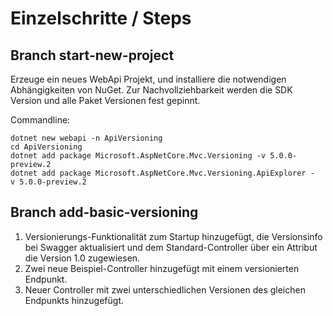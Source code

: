 # Einzelschritte / Steps

## Branch start-new-project

Erzeuge ein neues WebApi Projekt, und installiere die notwendigen Abhängigkeiten von NuGet. Zur Nachvollziehbarkeit werden die SDK Version und alle Paket Versionen fest gepinnt.

Commandline:

```shell
dotnet new webapi -n ApiVersioning
cd ApiVersioning
dotnet add package Microsoft.AspNetCore.Mvc.Versioning -v 5.0.0-preview.2
dotnet add package Microsoft.AspNetCore.Mvc.Versioning.ApiExplorer -v 5.0.0-preview.2
```

## Branch add-basic-versioning

1. Versionierungs-Funktionalität zum Startup hinzugefügt, die Versionsinfo bei Swagger aktualisiert und dem Standard-Controller über ein Attribut die Version 1.0 zugewiesen.
2. Zwei neue Beispiel-Controller hinzugefügt mit einem versionierten Endpunkt.
3. Neuer Controller mit zwei unterschiedlichen Versionen des gleichen Endpunkts hinzugefügt.

